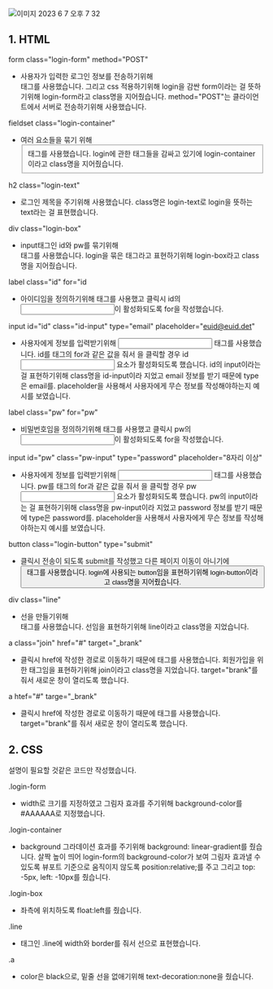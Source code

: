 ![이미지 2023  6  7  오후 7 32](https://github.com/seobinbang7/home-work/assets/45528125/f090abf1-974c-4925-8574-b8b3cab97803)


## 1. HTML

form class="login-form" method="POST"
  - 사용자가 입력한 로그인 정보를 전송하기위해 <form> 태그를 사용했습니다. 그리고 css 적용하기위해 login을 감싼 form이라는 걸 뜻하기위해 login-form라고 class명을 지어줬습니다. method="POST"는 클라이언트에서 서버로 전송하기위해 사용했습니다.

fieldset class="login-container"
  - 여러 요소들을 묶기 위해 <fieldset> 태그를 사용했습니다. login에 관한 태그들을 감싸고 있기에 login-container이라고 class명을 지어줬습니다.
  
h2 class="login-text"
  - 로그인 제목을 주기위해 사용했습니다. class명은 login-text로 login을 뜻하는 text라는 걸 표현했습니다.
  
div class="login-box"
  - input태그인 id와 pw를 묶기위해 <div> 태그를 사용했습니다. login을 묶은 태그라고 표현하기위해 login-box라고 class명을 지어줬습니다.
  
label class="id" for="id
 - 아이디임을 정의하기위해 <label>태그를 사용했고 클릭시 id의 <input>이 활성화되도록 for을 작성했습니다.
  
input id="id" class="id-input" type="email" placeholder="euid@euid.det"
 - 사용자에게 정보를 입력받기위해 <input> 태그를 사용했습니다. id를 <label> 태그의 for과 같은 값을 줘서 <label>을 클릭할 경우 id <input> 요소가 활성화되도록 했습니다. id의 input이라는 걸 표현하기위해 class명을 id-input이라 지었고 email 정보를 받기 때문에 type은 email를. placeholder을 사용해서 사용자에게 무슨 정보를 작성해야하는지 예시를 보였습니다.        
  
label class="pw" for="pw"
  - 비밀번호임을 정의하기위해 <label>태그를 사용했고 클릭시 pw의 <input>이 활성화되도록 for을 작성했습니다.
  
input id="pw" class="pw-input" type="password" placeholder="8자리 이상" 
  - 사용자에게 정보를 입력받기위해 <input> 태그를 사용했습니다. pw를 <label> 태그의 for과 같은 값을 줘서 <label>을 클릭할 경우 pw <input> 요소가 활성화되도록 했습니다. pw의 input이라는 걸 표현하기위해 class명을 pw-input이라 지었고 password 정보를 받기 때문에 type은 password를. placeholder을 사용해서 사용자에게 무슨 정보를 작성해야하는지 예시를 보였습니다.
  
button class="login-button" type="submit"
  - 클릭시 전송이 되도록 submit를 작성했고 다른 페이지 이동이 아니기에 <button> 태그를 사용했습니다. login에 사용되는 button임을 표현하기위해 login-button이라고 class명을 지어줬습니다.
  
div class="line"
  - 선을 만들기위해 <div> 태그를 사용했습니다. 선임을 표현하기위해 line이라고 class명을 지었습니다.
  
a class="join" href="#" target="_brank"
  - 클릭시 href에 작성한 경로로 이동하기 때문에 <a> 태그를 사용했습니다. 회원가입을 위한 태그임을 표현하기위해 join이라고 class명을 지었습니다. target="brank"를 줘서 새로운 창이 열리도록 했습니다.
  
a htef="#" targe="_brank"
  - 클릭시 href에 작성한 경로로 이동하기 때문에 <a> 태그를 사용했습니다. target="brank"를 줘서 새로운 창이 열리도록 했습니다.
   
  
## 2. CSS
  
  설명이 필요할 것같은 코드만 작성했습니다.
  
.login-form
  - width로 크기를 지정하였고 그림자 효과를 주기위해 background-color를 #AAAAAA로 지정했습니다.

.login-container
  - background 그라데이션 효과를 주기위해 background: linear-gradient를 줬습니다. 살짝 높이 띄어 login-form의 background-color가 보여 그림자 효과낼 수 있도록 뷰포트 기준으로 움직이지 않도록 position:relative;를 주고 그리고 top: -5px, left: -10px를 줬습니다.

.login-box
  - 좌측에 위치하도록 float:left를 줬습니다.
  
.line
  - <div>태그인 .line에 width와 border를 줘서 선으로 표현했습니다.
  
.a
  - color은 black으로, 밑줄 선을 없애기위해 text-decoration:none을 줬습니다.

